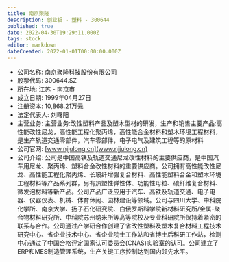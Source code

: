 ```yaml
---
title: 南京聚隆
description: 创业板 - 塑料 - 300644
published: true
date: 2022-04-30T19:29:11.000Z
tags: stock
editor: markdown
dateCreated: 2022-01-01T00:00:00.000Z
---
```


- 公司名称: 南京聚隆科技股份有限公司
- 股票代码: 300644.SZ
- 所在地: 江苏 - 南京市
- 成立日期: 1999年04月27日
- 注册资本: 10,868.21万元
- 法定代表人: 刘曙阳
- 主营业务: 主营业务:改性塑料产品及塑木型材的研发，生产和销售主要产品:高性能改性尼龙，高性能工程化聚丙烯，高性能合金材料和塑木环境工程材料，是生产轨道交通零部件，汽车零部件，电子电气及建筑工程等的原材料
- 公司官网: [www.njjulong.cn](www.njjulong.cn)
- 公司介绍: 公司是中国高铁及轨道交通尼龙改性材料的主要供应商，是中国汽车用尼龙、聚丙烯、塑料合金改性材料的重要供应商。公司拥有高性能改性尼龙、高性能工程化聚丙烯、长玻纤增强复合材料、高性能塑料合金和塑木环境工程材料等产品系列群，另有热塑性弹性体、功能性母粒、碳纤维复合材料、微发泡材料等新产品。公司产品广泛应用于汽车、高铁及轨道交通、电子电器、仪器仪表、机械、体育休闲、园林建设等领域。公司与四川大学、中科院化学所、南京大学、扬子石化研究院、白俄罗斯科学院新材料研究所/金属-聚合物材料研究所、中科院苏州纳米所等高等院校及专业科研院所保持着紧密的联系与合作。公司通过产学研合作创建了省改性塑料及塑木复合材料工程技术研究中心、省企业技术中心、省企业院士工作站和省博士后科研工作站，检测中心通过了中国合格评定国家认可委员会(CNAS)实验室的认可。公司建立了ERP和MES制造管理系统，生产关键工序控制达到国内领先水平。


